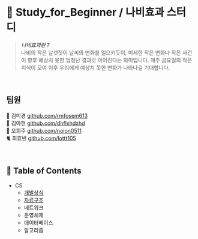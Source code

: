 
# 🦋 Study_for_Beginner / 나비효과 스터디

> ***나비효과란 ?*** <br>
> 나비의 작은 날갯짓이 날씨의 변화를 일으키듯이,  미세한 작은 변화나 작은 사건이 향후 예상치 못한 엄청난 결과로 이어진다는 의미입니다.
> 매주 금요일의 작은 지식이 모여 이후 우리에게 예상치 못한 변화가 나타나길 기대합니다. 

<br>

## 팀원

🦝 김미경 [github.com/rmfosem613](http://github.com/rmfosem613)<br>
🐳 김아현 [github.com/dhflxhdxhd](http://github.com/dhflxhdxhd)<br>
🐰 오희주 [github.com/noion0511](http://github.com/noion0511)<br>
🐈 최효빈 [github.com/lottt105](http://github.com/lottt105)

<br>

## 📂 Table of Contents

- CS
	- [개발상식](https://github.com/Butterfly-effect-19/Study_for_Beginner/tree/main/Development_common_sense) 
	- [자료구조](https://github.com/Butterfly-effect-19/Study_for_Beginner/tree/main/DataStructure) 
	- 네트워크
	- 운영체제
	- 데이터베이스 
	- 알고리즘
